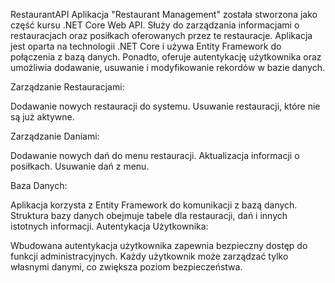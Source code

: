 RestaurantAPI
Aplikacja "Restaurant Management" została stworzona jako część kursu .NET Core Web API. Służy do zarządzania informacjami o restauracjach oraz posiłkach oferowanych przez te restauracje. Aplikacja jest oparta na technologii .NET Core i używa Entity Framework do połączenia z bazą danych. Ponadto, oferuje autentykację użytkownika oraz umożliwia dodawanie, usuwanie i modyfikowanie rekordów w bazie danych.

Zarządzanie Restauracjami:

Dodawanie nowych restauracji do systemu.
Usuwanie restauracji, które nie są już aktywne.

Zarządzanie Daniami:

Dodawanie nowych dań do menu restauracji.
Aktualizacja informacji o posiłkach.
Usuwanie dań z menu.

Baza Danych:

Aplikacja korzysta z Entity Framework do komunikacji z bazą danych.
Struktura bazy danych obejmuje tabele dla restauracji, dań i innych istotnych informacji.
Autentykacja Użytkownika:

Wbudowana autentykacja użytkownika zapewnia bezpieczny dostęp do funkcji administracyjnych.
Każdy użytkownik może zarządzać tylko własnymi danymi, co zwiększa poziom bezpieczeństwa.
